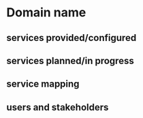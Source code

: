 # Domain name

## services provided/configured

## services planned/in progress

## service mapping

## users and stakeholders
